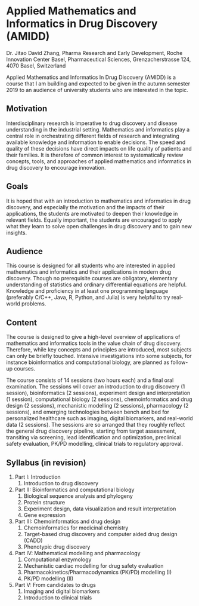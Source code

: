 Applied Mathematics and Informatics in Drug Discovery (AMIDD)
===

Dr. Jitao David Zhang, Pharma Research and Early Development, Roche Innovation Center Basel, Pharmaceutical Sciences, Grenzacherstrasse 124, 4070 Basel, Switzerland


Applied Mathematics and Informatics In Drug Discovery (AMIDD) is a course that I am building and expected to be given in the autumn semester 2019 to an audience of university students who are interested in the topic.

## Motivation

Interdisciplinary research is imperative to drug discovery and disease understanding in the industrial setting. Mathematics and informatics play a central role in orchestrating different fields of research and integrating available knowledge and information to enable decisions. The speed and quality of these decisions have direct impacts on life quality of patients and their families. It is therefore of common interest to systematically review concepts, tools, and approaches of applied mathematics and informatics in drug discovery to encourage innovation. 

## Goals 

It is hoped that with an introduction to mathematics and informatics in drug discovery, and especially the motivation and the impacts of their applications, the students are motivated to deepen their knowledge in relevant fields. Equally important, the students are encouraged to apply what they learn to solve open challenges in drug discovery and to gain new insights.

## Audience

This course is designed for all students who are interested in applied mathematics and informatics and their applications in modern drug discovery. Though no prerequisite courses are obligatory, elementary understanding of statistics and ordinary differential equations are helpful. Knowledge and proficiency in at least one programming language (preferably C/C++, Java, R, Python, and Julia) is very helpful to try real-world problems.

## Content

The course is designed to give a high-level overview of applications of mathematics and informatics tools in the value chain of drug discovery. Therefore, while key concepts and principles are introduced, most subjects can only be briefly touched. Intensive investigations into some subjects, for instance bioinformatics and computational biology, are planned as follow-up courses.

The course consists of 14 sessions (two hours each) and a final oral examination. The sessions will cover an introduction to drug discovery (1 session), bioinformatics (2 sessions),  experiment design and interpretation (1 session), computational biology (2 sessions), chemoinformatics and drug design (2 sessions), mechanistic modelling (2 sessions), pharmacology  (2 sessions), and emerging technologies between bench and bed for personalized healthcare such as imaging, digital biomarkers, and real-world data (2 sessions).  The sessions are so arranged that they roughly reflect the general drug discovery pipeline, starting from target assessment, transiting via screening, lead identification and optimization, preclinical safety evaluation, PK/PD modelling, clinical trials to regulatory approval.

## Syllabus (in revision)

1. Part I: Introduction
    1. Introduction to drug discovery
1. Part II: Bioinformatics and computational biology
    1. Biological sequence analysis and phylogeny
    2. Protein structure
    3. Experiment design, data visualization and result interpretation
    4. Gene expression
1. Part III: Chemoinformatics and drug design
    1. Chemoinformatics for medicinal chemistry
    2. Target-based drug discovery and computer aided drug design (CADD)
    3. Phenotypic drug discovery
1. Part IV: Mathematical modelling and pharmacology
    1. Computational enzymology
    1. Mechanistic cardiac modelling for drug safety evaluation
    1. Pharmacokinetics/Pharmacodynamics (PK/PD) modelling (I)
    1. PK/PD modelling (II)
1. Part V: From candidates to drugs
    1. Imaging and digital biomarkers
    1. Introduction to clinical trials
